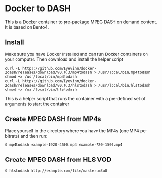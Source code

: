 # Docker to DASH

This is a Docker container to pre-package MPEG DASH on demand content. It is based on Bento4.

## Install

Make sure you have Docker installed and can run Docker containers on your computer. Then download and
install the helper script

```
curl -L https://github.com/Eyevinn/docker-2dash/releases/download/v0.0.3/mp4todash > /usr/local/bin/mp4todash
chmod +x /usr/local/bin/mp4todash
curl -L https://github.com/Eyevinn/docker-2dash/releases/download/v0.0.3/hlstodash > /usr/local/bin/hlstodash
chmod +x /usr/local/bin/hlstodash
```

This is a helper script that runs the container with a pre-defined set of arguments to start the container

## Create MPEG DASH from MP4s

Place yourself in the directory where you have the MP4s (one MP4 per bitrate) and then run:

```
$ mp4todash example-1920-4500.mp4 example-720-1500.mp4
```

## Create MPEG DASH from HLS VOD

```
$ hlstodash http://example.com/file/master.m3u8
```
